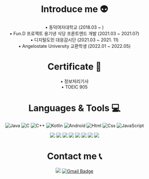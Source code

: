 <div align="center">
  
# Introduce me 👽

▪ 동덕여자대학교 (2018.03 ~ ) <br>
▪ Fun.D 프로젝트 용기낸 식당 프론트엔드 개발 (2021.03 ~ 2021.07) <br>
▪ 디지털도민 대응감시단 (2021.03 ~ 2021. 11) <br>
▪ Angelostate University 교환학생 (2022.01 ~ 2022.05) <br>
 

  # Certificate 📃
▪ 정보처리기사 <br>
▪ TOEIC 905

# Languages & Tools 💻
![Java](https://img.shields.io/badge/java-%23ED8B00.svg?style=for-the-badge&logo=java&logoColor=white) ![C](https://img.shields.io/badge/c-%2300599C.svg?style=for-the-badge&logo=c&logoColor=white)	![C++](https://img.shields.io/badge/c++-%2300599C.svg?style=for-the-badge&logo=c%2B%2B&logoColor=white) <img alt="Kotlin" src ="https://img.shields.io/badge/Kotlin-blueviolet.svg?&style=for-the-badge&logo=Kotlin&logoColor=white"/> <img alt="Android" src ="https://img.shields.io/badge/Android-3DDC84.svg?&style=for-the-badge&logo=Android&logoColor=black"/>  <img alt="Html" src ="https://img.shields.io/badge/HTML5-E34F26.svg?&style=for-the-badge&logo=HTML5&logoColor=white"/> <img alt="Css" src ="https://img.shields.io/badge/CSS3-1572B6.svg?&style=for-the-badge&logo=CSS3&logoColor=white"/> <img alt="JavaScript" src ="https://img.shields.io/badge/JavaScriipt-F7DF1E.svg?&style=for-the-badge&logo=JavaScript&logoColor=black"/> 

<img src="https://img.shields.io/badge/Spring-6DB33F?style=for-the-badge&logo=Spring&logoColor=white"> <img src="https://img.shields.io/badge/jquery-0769AD?style=for-the-badge&logo=jquery&logoColor=white"> <img src="https://img.shields.io/badge/linux-FCC624?style=for-the-badge&logo=linux&logoColor=black"> <img src="https://img.shields.io/badge/oracle-F80000?style=for-the-badge&logo=oracle&logoColor=white"> <img src="https://img.shields.io/badge/mysql-4479A1?style=for-the-badge&logo=mysql&logoColor=white"> <img src="https://img.shields.io/badge/mariaDB-003545?style=for-the-badge&logo=mariaDB&logoColor=white"> <img src="https://img.shields.io/badge/bootstrap-7952B3?style=for-the-badge&logo=bootstrap&logoColor=white"> <img src="https://img.shields.io/badge/github-181717?style=for-the-badge&logo=github&logoColor=white">

# Contact me 📞
<a href="https://velog.io/@the100-00" target="_blank"><img src="https://img.shields.io/badge/Velog-20c997?style=flat-square&logo=Vimeo&logoColor=white"/></a> [![Gmail Badge](https://img.shields.io/badge/Gmail-d14836?style=flat-square&logo=Gmail&logoColor=white&link=mailto:myongi1234@gmail.com)](mailto:myongi1234@gmail.com)
  
</div>
